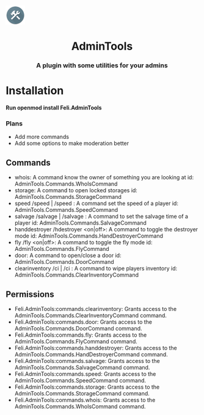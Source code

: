 <img align="center" src="https://raw.githubusercontent.com/F-Plugins/AdminTools/openmod/logo.png?token=APLXZOEVQCJDKDNSTOL3QXTAYESTU" height="50" width="50" />
<h1 align="center">AdminTools</h1>
<h3 align="center">A plugin with some utilities for your admins</h3>

# Installation
**Run openmod install Feli.AdminTools**

### Plans
- Add more commands
- Add some options to make moderation better

## Commands
- whois: A command know the owner of something you are looking at
  id: AdminTools.Commands.WhoIsCommand
- storage: A command to open locked storages
  id: AdminTools.Commands.StorageCommand
- speed /speed <speed> | /speed <playerName> <speed>: A command set the speed of a player
  id: AdminTools.Commands.SpeedCommand
- salvage /salvage <time> | /salvage <playerName> <time>: A command to set the salvage time of a player
  id: AdminTools.Commands.SalvageCommand
- handdestroyer /hdestroyer <on|off>: A command to toggle the destroyer mode
  id: AdminTools.Commands.HandDestroyerCommand
- fly /fly <on|off>: A command to toggle the fly mode
  id: AdminTools.Commands.FlyCommand
- door: A command to open/close a door
  id: AdminTools.Commands.DoorCommand
- clearinventory /ci | /ci <playerName>: A command to wipe players inventory
  id: AdminTools.Commands.ClearInventoryCommand

## Permissions
- Feli.AdminTools:commands.clearinventory: Grants access to the AdminTools.Commands.ClearInventoryCommand command.
- Feli.AdminTools:commands.door: Grants access to the AdminTools.Commands.DoorCommand command.
- Feli.AdminTools:commands.fly: Grants access to the AdminTools.Commands.FlyCommand command.
- Feli.AdminTools:commands.handdestroyer: Grants access to the AdminTools.Commands.HandDestroyerCommand command.
- Feli.AdminTools:commands.salvage: Grants access to the AdminTools.Commands.SalvageCommand command.
- Feli.AdminTools:commands.speed: Grants access to the AdminTools.Commands.SpeedCommand command.
- Feli.AdminTools:commands.storage: Grants access to the AdminTools.Commands.StorageCommand command.
- Feli.AdminTools:commands.whois: Grants access to the AdminTools.Commands.WhoIsCommand command.
